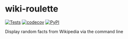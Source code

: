 # wiki-roulette
[![Tests](https://github.com/tteague19/wiki-roulette/workflows/Tests/badge.svg)](https://github.com/tteague19/wiki-roulette/actions?workflow=Tests)
[![codecov](https://codecov.io/gh/tteague19/wiki-roulette/branch/main/graph/badge.svg?token=NPDXBVGJBR)](https://codecov.io/gh/tteague19/wiki-roulette)
[![PyPI](https://img.shields.io/pypi/v/wiki-roulette.svg)](https://pypi.org/project/wiki-roulette/)

Display random facts from Wikipedia via the command line
